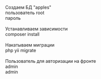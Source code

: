 Создаем БД "apples" <br>
пользователь root<br>
пароль<br>
<br>
Устанавливаем зависимости<br>
composer install<br>
<br>
Накатываем миграции<br>
php yii migrate
<br><br>
Пользователь для авторизации на фронте<br>
admin<br>
admin